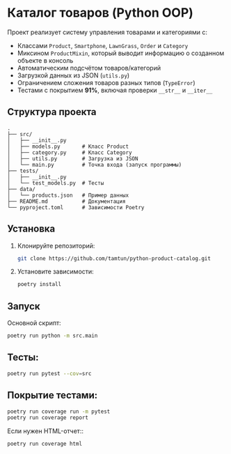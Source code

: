 # Каталог товаров (Python OOP)

Проект реализует систему управления товарами и категориями с:
- Классами `Product`, `Smartphone`, `LawnGrass`, `Order` и `Category`
- Миксином `ProductMixin`, который выводит информацию о созданном объекте в консоль
- Автоматическим подсчётом товаров/категорий
- Загрузкой данных из JSON (`utils.py`)
- Ограничением сложения товаров разных типов (`TypeError`)
- Тестами с покрытием **91%**, включая проверки `__str__` и `__iter__` 

## Структура проекта
```
.
├── src/
│   ├── __init__.py
│   ├── models.py       # Класс Product
│   ├── category.py     # Класс Category
│   ├── utils.py        # Загрузка из JSON
│   └── main.py         # Точка входа (запуск программы)
├── tests/
│   ├── __init__.py
│   └── test_models.py  # Тесты
├── data/
│   └── products.json   # Пример данных
├── README.md           # Документация
└── pyproject.toml      # Зависимости Poetry
```

## Установка
1. Клонируйте репозиторий:
   ```bash
   git clone https://github.com/tamtun/python-product-catalog.git
   
2. Установите зависимости:
   ```bash
   poetry install

## Запуск
Основной скрипт:

```bash
poetry run python -m src.main
```

## Тесты:

```bash
poetry run pytest --cov=src
```

## Покрытие тестами:

```bash
poetry run coverage run -m pytest
poetry run coverage report
```
Если нужен HTML-отчет::

```bash
poetry run coverage html
```